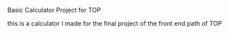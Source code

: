 Basic Calculator Project for TOP


this is a calculator I made for the final project of the front end path of TOP
